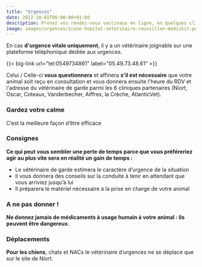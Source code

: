 ```yaml
---
title: "Urgences"
date: 2022-10-01T06:00:00+01:00
description: Prenez vos rendez-vous vaccinaux en ligne, en quelques cliques !
image: images/urgences/icone-hopital-veterinaire-roussillon-medickit.png
---
```

    

En cas **d'urgence vitale uniquement**, il y a un vétérinaire joignable sur une plateforme téléphonique dédiée aux urgences.  

{{< big-link url="tel:0549734861" label="05.49.73.48.61" >}}

Celui / Celle-ci **vous questionnera** et affinera **s'il est nécessaire** que votre animal soit reçu en consultation et vous donnera ensuite l'heure du RDV et l'adresse du vétérinaire de garde parmi les 6 cliniques partenaires (Niort, Oscar, Coteaux, Vanderbecher, Aiffres, la Crèche, AtlanticVet).


### Gardez votre calme

C’est la meilleure façon d’être efficace


### Consignes

**Ce qui peut vous sembler une perte de temps parce que vous préféreriez agir au plus vite sera en réalité un gain de temps :**

* Le vétérinaire de garde estimera le caractère d’urgence de la situation
* Il vous donnera des conseils sur la conduite à tenir en attendant que vous arriviez jusqu’à lui
* Il préparera le matériel nécessaire à la prise en charge de votre animal


### A ne pas donner !

**Ne donnez jamais de médicaments à usage humain à votre animal : ils peuvent être dangereux.**

### Déplacements

**Pour les chiens**, chats et NACs le vétérinaire d’urgences ne se déplace que sur le site de Niort. 
